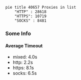 
```mermaid
pie title 40657 Proxies in list
    "HTTP" : 28618
    "HTTPS": 10719
    "SOCKS" : 8481
```

### Some Info
#### Average Timeout

- mixed: 4.0s
- http: 2.2s
- https: 8.1s
- socks: 6.5s
